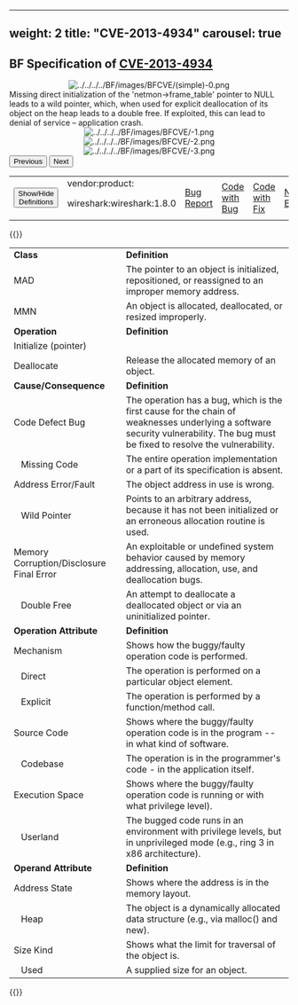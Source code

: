 
---
weight: 2
title: "CVE-2013-4934"
carousel: true
---
## BF Specification of [CVE-2013-4934](https://cve.mitre.org/cgi-bin/cvename.cgi?name=CVE-2013-4934) 

<map name="image-map">
<area target="" alt="Example tooltip1" title="Example tooltip1" href="" coords="315,170,44,106" shape="rect"/>
<area target="" alt="Example tooltip2" title="Example tooltip2" href="" coords="388,108,661,170" shape="rect"/>
<area target="" alt="Example tooltip3" title="Example tooltip3" href="" coords="736,107,1007,170" shape="rect"/>
</map>

<div>
<div class="row">
<div class="col-5">
<div>
<div style="text-align:center">
<img src="../../../../BF/images/BFCVE/CVE-2013-4934(simple)-0.png" alt="../../../../BF/images/BFCVE/(simple)-0.png" usemap="#image-map"/>
</div>
</div>

</div>
<div class="col">
<div class="row">
<div >
Missing direct initialization of the 'netmon->frame_table' pointer to NULL leads to a wild pointer, which, when used for explicit deallocation of its object on the heap leads to a double free. If exploited, this can lead to denial of service – application crash. 
</div>
</div>

<div class ="row">
<div>
<div id="carouselControls" class="carousel slide" data-interval="false" data-wrap="false">
<div class="carousel-inner">

<div class="carousel-item active" style="text-align:center">
				
<img src="../../../../BF/images/BFCVE/CVE-2013-4934-1.png" alt="../../../../BF/images/BFCVE/-1.png" usemap="#image-map"/>
</div>
			
<div class="carousel-item" style="text-align:center">
				
<img src="../../../../BF/images/BFCVE/CVE-2013-4934-2.png" alt="../../../../BF/images/BFCVE/-2.png" usemap="#image-map"/>
</div>
			
<div class="carousel-item" style="text-align:center">
				
<img src="../../../../BF/images/BFCVE/CVE-2013-4934-3.png" alt="../../../../BF/images/BFCVE/-3.png" usemap="#image-map"/>
</div>
			
</div>
<button class="carousel-control-prev" type="button" data-bs-target="#carouselControls" data-bs-slide="prev">
<span class="carousel-control-prev-icon" aria-hidden="true"></span>
<span class="visually-hidden">Previous</span>
</button>
<button class="carousel-control-next" type="button" data-bs-target="#carouselControls" data-bs-slide="next">
<span class="carousel-control-next-icon" aria-hidden="true"></span>
<span class="visually-hidden">Next</span>
</button>
</div>
</div>
</div>
</div>
</div>
</div>

<table>
<tr>
<td>
<button class="btn btn-secondary" type="button" data-bs-toggle="collapse" data-bs-target="#collapseTable" aria-expanded="false" aria-controls="collapseTable">Show/Hide Definitions</button>
</td>
<td>vendor:product:

wireshark:wireshark:1.8.0</td><td>
[Bug Report](https://bugs.wireshark.org/bugzilla/show_bug.cgi?id=8742)</td><td>
[Code with Bug](https://2.na.dl.wireshark.org/src/all-versions/wireshark-1.8.0.tar.bz2)</td><td>
[Code with Fix](https://2.na.dl.wireshark.org/src/all-versions/patch-wireshark-1.8.8-to-1.8.9.diff.bz2)</td><td>
[NVD Entry](https://nvd.nist.gov/vuln/detail/CVE-2013-4934)</td>
</tr>
</table>

{{<rawhtml>}}
<div class="collapse" id="collapseTable">
<table>
		<tr>
		<td>
				<strong>Class</strong>
			</td>
	<td>
				<strong>Definition</strong>
			</td>
	</tr>
	<tr>
		<td>MAD</td>
	<td>The pointer to an object is initialized, repositioned, or reassigned to an improper memory address.</td>
	</tr>
	<tr>
		<td>MMN</td>
	<td>An object is allocated, deallocated, or resized improperly.</td>
	</tr>
	<tr>
		<td>
				<strong>Operation</strong>
			</td>
	<td>
				<strong>Definition</strong>
			</td>
	</tr>
	<tr>
		<td>Initialize (pointer)</td>
	<td></td>
	</tr>
	<tr>
		<td>Deallocate</td>
	<td>Release the allocated memory of an object.</td>
	</tr>
	<tr>
		<td>
				<strong>Cause/Consequence</strong>
			</td>
	<td>
				<strong>Definition</strong>
			</td>
	</tr>
	<tr>
		<td>Code Defect Bug</td>
	<td>The operation has a bug, which is the first cause for the chain of weaknesses underlying a software security vulnerability. The bug must be fixed to resolve the vulnerability.</td>
	</tr>
	<tr>
		<td>   Missing Code</td>
	<td>The entire operation implementation or a part of its specification is absent.</td>
	</tr>
	<tr>
		<td>Address Error/Fault</td>
	<td>The object address in use is wrong.</td>
	</tr>
	<tr>
		<td>   Wild Pointer</td>
	<td>Points to an arbitrary address, because it has not been initialized or an erroneous allocation routine is used.</td>
	</tr>
	<tr>
		<td>Memory Corruption/Disclosure Final Error</td>
	<td>An exploitable or undefined  system behavior caused by memory addressing, allocation, use, and deallocation bugs.</td>
	</tr>
	<tr>
		<td>   Double Free</td>
	<td>An attempt to deallocate a deallocated object or via an uninitialized pointer.</td>
	</tr>
	<tr>
		<td>
				<strong>Operation Attribute</strong>
			</td>
	<td>
				<strong>Definition</strong>
			</td>
	</tr>
	<tr>
		<td>Mechanism</td>
	<td>Shows how the buggy/faulty operation code is performed.</td>
	</tr>
	<tr>
		<td>   Direct</td>
	<td>The operation is performed on a particular object element.</td>
	</tr>
	<tr>
		<td>   Explicit</td>
	<td>The operation is performed by a function/method call.</td>
	</tr>
	<tr>
		<td>Source Code</td>
	<td>Shows where the buggy/faulty operation code is in the program -- in what kind of software.</td>
	</tr>
	<tr>
		<td>   Codebase</td>
	<td>The operation is in the programmer's code - in the application itself.</td>
	</tr>
	<tr>
		<td>Execution Space</td>
	<td>Shows where the buggy/faulty operation code is running or with what privilege level).</td>
	</tr>
	<tr>
		<td>   Userland</td>
	<td>The bugged code runs in an environment with privilege levels, but in unprivileged mode (e.g., ring 3 in x86 architecture).</td>
	</tr>
	<tr>
		<td>
				<strong>Operand Attribute</strong>
			</td>
	<td>
				<strong>Definition</strong>
			</td>
	</tr>
	<tr>
		<td>Address State</td>
	<td>Shows where the address is in the memory layout.</td>
	</tr>
	<tr>
		<td>   Heap</td>
	<td>The object is a dynamically allocated data structure (e.g., via malloc() and new).</td>
	</tr>
	<tr>
		<td>Size Kind</td>
	<td>Shows what the limit for traversal of the object is.</td>
	</tr>
	<tr>
		<td>   Used</td>
	<td>A supplied size for an object.</td>
	</tr>
	
</table>
</div>
{{</rawhtml>}}
	